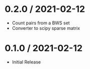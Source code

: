 # 0.2.0 / 2021-02-12

  * Count pairs from a BWS set
  * Converter to scipy sparse matrix

# 0.1.0 / 2021-02-12

  * Initial Release
